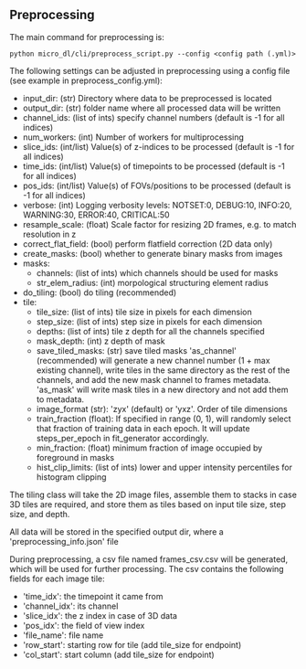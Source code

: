 ## Preprocessing

The main command for preprocessing is:
```buildoutcfg
python micro_dl/cli/preprocess_script.py --config <config path (.yml)>
```
The following settings can be adjusted in preprocessing using a config file (see example in preprocess_config.yml):
* input_dir: (str) Directory where data to be preprocessed is located
* output_dir: (str) folder name where all processed data will be written
* channel_ids: (list of ints) specify channel numbers (default is -1 for all indices)
* num_workers: (int) Number of workers for multiprocessing
* slice_ids: (int/list) Value(s) of z-indices to be processed (default is -1 for all indices)
* time_ids: (int/list) Value(s) of timepoints to be processed (default is -1 for all indices)
* pos_ids: (int/list) Value(s) of FOVs/positions to be processed (default is -1 for all indices)
* verbose: (int) Logging verbosity levels: NOTSET:0, DEBUG:10, INFO:20, WARNING:30, ERROR:40, CRITICAL:50
* resample_scale: (float) Scale factor for resizing 2D frames, e.g. to match resolution in z
* correct_flat_field: (bool) perform flatfield correction (2D data only)
* create_masks: (bool) whether to generate binary masks from images
* masks:
    * channels: (list of ints) which channels should be used for masks
    * str_elem_radius: (int) morpological structuring element radius
* do_tiling: (bool) do tiling (recommended)
* tile:
    * tile_size: (list of ints) tile size in pixels for each dimension
    * step_size: (list of ints) step size in pixels for each dimension
    * depths: (list of ints) tile z depth for all the channels specified
    * mask_depth: (int) z depth of mask
    * save_tiled_masks: (str) save tiled masks 'as_channel' (recommended) will generate a new
    channel number (1 + max existing channel), write tiles in the same directory as the rest of the
    channels, and add the new mask channel to frames metadata. 'as_mask' will write mask tiles in a new directory
    and not add them to metadata.
    * image_format (str): 'zyx' (default) or 'yxz'. Order of tile dimensions
    * train_fraction (float): If specified in range (0, 1), will randomly select that fraction
    of training data in each epoch. It will update steps_per_epoch in fit_generator accordingly.
    * min_fraction: (float) minimum fraction of image occupied by foreground in masks
    * hist_clip_limits: (list of ints) lower and upper intensity percentiles for histogram clipping

The tiling class will take the 2D image files, assemble them to stacks in case 3D tiles are required,
and store them as tiles based on input tile size, step size, and depth.

All data will be stored in the specified output dir, where a 'preprocessing_info.json' file

During preprocessing, a csv file named frames_csv.csv will be generated, which
will be used for further processing. The csv contains the following fields for each image tile:

* 'time_idx': the timepoint it came from
* 'channel_idx': its channel
* 'slice_idx': the z index in case of 3D data
* 'pos_idx': the field of view index
* 'file_name': file name
* 'row_start': starting row for tile (add tile_size for endpoint)
* 'col_start': start column (add tile_size for endpoint)

